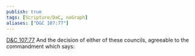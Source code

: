 ```yaml
---
publish: true
tags: [Scripture/DaC, noGraph]
aliases: ["D&C 107:77"]
---
```

[D&C 107:77](https://churchofjesuschrist.org/study/scriptures/dc-testament/dc/107?lang=eng&id=p77#p77) And the decision of either of these councils, agreeable to the commandment which says:

